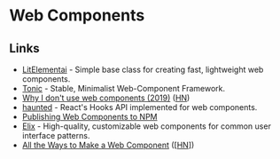 # Web Components

## Links

* [LitElementai](https://github.com/Polymer/lit-element) - Simple base class for creating fast, lightweight web components.
* [Tonic](https://github.com/heapwolf/tonic/) - Stable, Minimalist Web-Component Framework.
* [Why I don't use web components \(2019\)](https://dev.to/richharris/why-i-don-t-use-web-components-2cia) \([HN](https://news.ycombinator.com/item?id=20232628)\)
* [haunted](https://github.com/matthewp/haunted) - React's Hooks API implemented for web components.
* [Publishing Web Components to NPM](https://open-wc.org/publishing/)
* [Elix](https://github.com/elix/elix) - High-quality, customizable web components for common user interface patterns.
* [All the Ways to Make a Web Component](https://webcomponents.dev/blog/all-the-ways-to-make-a-web-component/) \(\[[HN](https://news.ycombinator.com/item?id=23871367)\]\)

